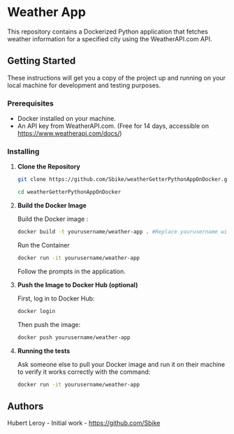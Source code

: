 # Weather App

This repository contains a Dockerized Python application that fetches weather information for a specified city using the WeatherAPI.com API.

## Getting Started

These instructions will get you a copy of the project up and running on your local machine for development and testing purposes.

### Prerequisites

- Docker installed on your machine.
- An API key from WeatherAPI.com. (Free for 14 days, accessible on https://www.weatherapi.com/docs/)

### Installing

1. **Clone the Repository**

   ```bash
   git clone https://github.com/Sbike/weatherGetterPythonAppOnDocker.git
   
   cd weatherGetterPythonAppOnDocker
   ```

2. **Build the Docker Image**

    Build the Docker image :

    ```bash
    docker build -t yourusername/weather-app . #Replace yourusername with your Docker Hub username
    ```
    Run the Container

    ```bash
    docker run -it yourusername/weather-app
    ```
    Follow the prompts in the application.

3. **Push the Image to Docker Hub (optional)**

    First, log in to Docker Hub:
    ```bash
    docker login
    ```
    Then push the image:
    ```bash
    docker push yourusername/weather-app
    ```

4. **Running the tests**
    
    Ask someone else to pull your Docker image and run it on their machine to verify it works correctly with the command:
    
    ```bash
    docker run -it yourusername/weather-app
    ```


## Authors

Hubert Leroy - Initial work - https://github.com/Sbike
